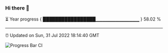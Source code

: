 ### Hi there 👋

⏳ Year progress { █████████████████▁▁▁▁▁▁▁▁▁▁▁▁▁ } 58.02 %

---

⏰ Updated on Sun, 31 Jul 2022 18:14:40 GMT

![Progress Bar CI](https://github.com/liununu/liununu/workflows/Progress%20Bar%20CI/badge.svg)
